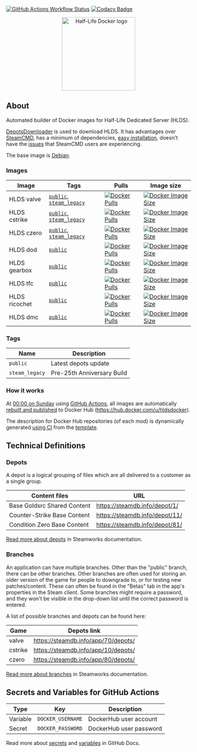 [![GitHub Actions Workflow Status](https://img.shields.io/github/actions/workflow/status/hldsdocker/hlds/CI.yml?logo=github&logoColor=white)](https://github.com/hldsdocker/hlds/actions/workflows/CI.yml)
[![Codacy Badge](https://app.codacy.com/project/badge/Grade/110aad918e184a51956adf55f6e770b3)](https://app.codacy.com/gh/hldsdocker/hlds/dashboard?utm_source=gh&utm_medium=referral&utm_content=&utm_campaign=Badge_grade)

<p align="center">
    <img src="https://avatars.githubusercontent.com/u/165314416" alt="Half-Life Docker logo" width=200>
</p>

## About
Automated builder of Docker images for Half-Life Dedicated Server (HLDS).

[DepotsDownloader](https://github.com/SteamRE/DepotDownloader/) is used to download HLDS. It has advantages over [SteamCMD](https://developer.valvesoftware.com/wiki/SteamCMD), has a minimum of dependencies, [easy installation](https://github.com/hldsdocker/hlds/blob/67b4583a400a210b87198b923be6c6fa128bc0d4/Dockerfile#L23-L26), doesn't have the [issues](https://developer.valvesoftware.com/wiki/SteamCMD#Only_the_HLDS_Engine_is_Downloaded) that SteamCMD users are experiencing.

The base image is [Debian](https://hub.docker.com/_/debian).

### Images
<table>
    <thead>
        <tr>
            <th>Image</th>
            <th>Tags</th>
            <th>Pulls</th>
            <th>Image size</th>
        </tr>
    </thead>
    <tbody>
        <tr>
            <td>HLDS valve</td>
            <td><a href="https://hub.docker.com/r/hldsdocker/valve/tags"><code>public</code>,
                    <code>steam_legacy</code></a></td>
            <td><a href="https://hub.docker.com/r/hldsdocker/valve"><img
                        src="https://img.shields.io/docker/pulls/hldsdocker/valve?logoColor=blue"
                        alt="Docker Pulls"></a></td>
            <td><a href="https://hub.docker.com/r/hldsdocker/valve"><img
                        src="https://img.shields.io/docker/image-size/hldsdocker/valve?logoColor=blue"
                        alt="Docker Image Size"></a></td>
        </tr>
        <tr>
            <td>HLDS cstrike</td>
            <td><a href="https://hub.docker.com/r/hldsdocker/cstrike/tags"><code>public</code>,
                    <code>steam_legacy</code></a></td>
            <td><a href="https://hub.docker.com/r/hldsdocker/cstrike"><img
                        src="https://img.shields.io/docker/pulls/hldsdocker/cstrike?logoColor=blue"
                        alt="Docker Pulls"></a></td>
            <td><a href="https://hub.docker.com/r/hldsdocker/cstrike"><img
                        src="https://img.shields.io/docker/image-size/hldsdocker/cstrike?logoColor=blue"
                        alt="Docker Image Size"></a></td>
        </tr>
        <tr>
            <td>HLDS czero</td>
            <td><a href="https://hub.docker.com/r/hldsdocker/czero/tags"><code>public</code>,
                    <code>steam_legacy</code></a></td>
            <td><a href="https://hub.docker.com/r/hldsdocker/czero"><img
                        src="https://img.shields.io/docker/pulls/hldsdocker/czero?logoColor=blue"
                        alt="Docker Pulls"></a></td>
            <td><a href="https://hub.docker.com/r/hldsdocker/czero"><img
                        src="https://img.shields.io/docker/image-size/hldsdocker/czero?logoColor=blue"
                        alt="Docker Image Size"></a></td>
        </tr>
        <tr>
            <td>HLDS dod</td>
            <td><a href="https://hub.docker.com/r/hldsdocker/dod/tags"><code>public</code></a></td>
            <td><a href="https://hub.docker.com/r/hldsdocker/dod"><img
                        src="https://img.shields.io/docker/pulls/hldsdocker/dod?logoColor=blue"
                        alt="Docker Pulls"></a></td>
            <td><a href="https://hub.docker.com/r/hldsdocker/dod"><img
                        src="https://img.shields.io/docker/image-size/hldsdocker/dod?logoColor=blue"
                        alt="Docker Image Size"></a></td>
        </tr>
        <tr>
            <td>HLDS gearbox</td>
            <td><a href="https://hub.docker.com/r/hldsdocker/gearbox/tags"><code>public</code></a></td>
            <td><a href="https://hub.docker.com/r/hldsdocker/gearbox"><img
                        src="https://img.shields.io/docker/pulls/hldsdocker/gearbox?logoColor=blue"
                        alt="Docker Pulls"></a></td>
            <td><a href="https://hub.docker.com/r/hldsdocker/gearbox"><img
                        src="https://img.shields.io/docker/image-size/hldsdocker/gearbox?logoColor=blue"
                        alt="Docker Image Size"></a></td>
        </tr>
        <tr>
            <td>HLDS tfc</td>
            <td><a href="https://hub.docker.com/r/hldsdocker/tfc/tags"><code>public</code></a></td>
            <td><a href="https://hub.docker.com/r/hldsdocker/tfc"><img
                        src="https://img.shields.io/docker/pulls/hldsdocker/tfc?logoColor=blue"
                        alt="Docker Pulls"></a></td>
            <td><a href="https://hub.docker.com/r/hldsdocker/tfc"><img
                        src="https://img.shields.io/docker/image-size/hldsdocker/tfc?logoColor=blue"
                        alt="Docker Image Size"></a></td>
        </tr>
        <tr>
            <td>HLDS ricochet</td>
            <td><a href="https://hub.docker.com/r/hldsdocker/ricochet/tags"><code>public</code></a></td>
            <td><a href="https://hub.docker.com/r/hldsdocker/ricochet"><img
                        src="https://img.shields.io/docker/pulls/hldsdocker/ricochet?logoColor=blue"
                        alt="Docker Pulls"></a></td>
            <td><a href="https://hub.docker.com/r/hldsdocker/ricochet"><img
                        src="https://img.shields.io/docker/image-size/hldsdocker/ricochet?logoColor=blue"
                        alt="Docker Image Size"></a></td>
        </tr>
        <tr>
            <td>HLDS dmc</td>
            <td><a href="https://hub.docker.com/r/hldsdocker/dmc/tags"><code>public</code></a></td>
            <td><a href="https://hub.docker.com/r/hldsdocker/dmc"><img
                        src="https://img.shields.io/docker/pulls/hldsdocker/dmc?logoColor=blue"
                        alt="Docker Pulls"></a></td>
            <td><a href="https://hub.docker.com/r/hldsdocker/dmc"><img
                        src="https://img.shields.io/docker/image-size/hldsdocker/dmc?logoColor=blue"
                        alt="Docker Image Size"></a></td>
        </tr>
    </tbody>
</table>

### Tags
<table>
    <thead>
        <tr>
            <th>Name</th>
            <th>Description</th>
        </tr>
    </thead>
    <tbody>
        <tr>
            <td><code>public</code></td>
            <td>Latest depots update</td>
        </tr>
        <tr>
            <td><code>steam_legacy</code></td>
            <td>Pre-25th Anniversary Build</td>
        </tr>
    </tbody>
</table>

### How it works
At [00:00 on Sunday](https://github.com/hldsdocker/hlds/blob/67b4583a400a210b87198b923be6c6fa128bc0d4/.github/workflows/CI.yml#L12C3-L13C24) using [GitHub Actions](https://github.com/hldsdocker/hlds/actions), all images are automatically [rebuilt and published](https://github.com/hldsdocker/hlds/blob/67b4583a400a210b87198b923be6c6fa128bc0d4/.github/workflows/CI.yml#L54-L66) to Docker Hub (https://hub.docker.com/u/hldsdocker). 

The description for Docker Hub repositories (of each mod) is dynamically generated [using CI](.github\workflows\dockerhub-description.yml) from the [template](.github/.teamplate-README.md). 

## Technical Definitions
### Depots
A depot is a logical grouping of files which are all delivered to a customer as a single group.

<table>
    <thead>
        <tr>
            <th>Content files</th>
            <th>URL</th>
        </tr>
    </thead>
    <tbody>
        <tr>
            <td>Base Goldsrc Shared Content</td>
            <td><a href="https://steamdb.info/depot/1/">https://steamdb.info/depot/1/</a></td>
        </tr>
        <tr>
            <td>Counter-Strike Base Content</td>
            <td><a href="https://steamdb.info/depot/11/">https://steamdb.info/depot/11/</a></td>
        </tr>
        <tr>
            <td>Condition Zero Base Content</td>
            <td><a href="https://steamdb.info/depot/81/">https://steamdb.info/depot/81/</a></td>
        </tr>
    </tbody>
</table>

[Read more about depots](https://partner.steamgames.com/doc/store/application/depots) in Steamworks documentation.

### Branches
An application can have multiple branches. Other than the "public" branch, there can be other branches. Other branches are often used for storing an older version of the game for people to downgrade to, or for testing new patches/content. These can often be found in the "Betas" tab in the app's properties in the Steam client. Some branches might require a password, and they won't be visible in the drop-down list until the correct password is entered.

A list of possible branches and depots can be found here:
<table>
    <thead>
        <tr>
            <th>Game</th>
            <th>Depots link</th>
        </tr>
    </thead>
    <tbody>
        <tr>
            <td>valve</td>
            <td><a href="https://steamdb.info/app/70/depots/">https://steamdb.info/app/70/depots/</a></td>
        </tr>
        <tr>
            <td>cstrike</td>
            <td><a href="https://steamdb.info/app/10/depots/">https://steamdb.info/app/10/depots/</a></td>
        </tr>
        <tr>
            <td>сzero</td>
            <td><a href="https://steamdb.info/app/80/depots/">https://steamdb.info/app/80/depots/</a></td>
        </tr>
    </tbody>
</table>


[Read more about branches](https://partner.steamgames.com/doc/store/application/branches) in Steamworks documentation.

## Secrets and Variables for GitHub Actions
<table>
    <thead>
        <tr>
            <th>Type</th>
            <th>Key</th>
            <th>Description</th>
        </tr>
    </thead>
    <tbody>
        <tr>
            <td>Variable</td>
            <td><code>DOCKER_USERNAME</code></td>
            <td>DockerHub user account</td>
        </tr>
        <tr>
            <td>Secret</td>
            <td><code>DOCKER_PASSWORD</code></td>
            <td>DockerHub user password</td>
        </tr>
    </tbody>
</table>

Read more about [secrets](https://docs.github.com/en/actions/learn-github-actions/variables#using-the-vars-context-to-access-configuration-variable-values) and [variables](https://docs.github.com/en/actions/security-guides/using-secrets-in-github-actions)
 in GitHub Docs.
